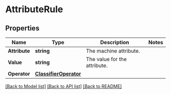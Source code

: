 # AttributeRule

## Properties

Name | Type | Description | Notes
------------ | ------------- | ------------- | -------------
**Attribute** | **string** | The machine attribute. | 
**Value** | **string** | The value for the attribute. | 
**Operator** | [**ClassifierOperator**](ClassifierOperator.md) |  | 

[[Back to Model list]](../README.md#documentation-for-models) [[Back to API list]](../README.md#documentation-for-api-endpoints) [[Back to README]](../README.md)


